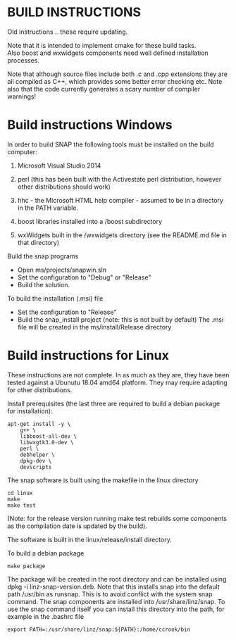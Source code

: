 BUILD INSTRUCTIONS
==================

Old instructions .. these require updating.  

Note that it is intended to implement cmake for these build tasks.  
Also boost and wxwidgets components need well defined installation processes.

Note that although source files include both .c and .cpp extensions they 
are all compiled as C++, which provides some better error checking etc.
Note also that the code currently generates a scary number of compiler 
warnings!

Build instructions Windows
==========================

In order to build SNAP the following tools must be installed on the build computer:

1) Microsoft Visual Studio 2014

2) perl (this has been built with the Activestate perl distribution, however other distributions should work)

3) hhc - the Microsoft HTML help compiler - assumed to be in a directory in the PATH variable.

4) boost libraries installed into a /boost subdirectory

5) wxWidgets built in the /wxwidgets directory (see the README.md file in that directory)


Build the snap programs
* Open ms/projects/snapwin.sln
* Set the configuration to "Debug" or "Release"
* Build the solution.

To build the installation (.msi) file
* Set the configuration to "Release"
* Build the snap_install project (note: this is not built by default)
The .msi file will be created in the ms/install/Release directory

Build instructions for Linux
============================

These instructions are not complete.  In as much as they are, they have 
been tested against a Ubunutu 18.04 amd64 platform.  They may require adapting for other 
distributions.

Install prerequisites (the last three are required to build a debian package 
for installation):

```
apt-get install -y \
    g++ \
    libboost-all-dev \
    libwxgtk3.0-dev \
    perl \
    debhelper \
    dpkg-dev \
    devscripts
```

The snap software is built using the makefile in the linux directory

```
cd linux
make
make test
```

(Note: for the release version running make test rebuilds some components as the
compilation date is updated by the build).

The software is built in the linux/release/install directory.

To build a debian package

```
make package
```

The package will be created in the root directory and can be installed using 
dpkg -i linz-snap-version.deb.  Note that this installs snap into the 
default path /usr/bin as runsnap.  This is to avoid conflict with the system snap
command.  The snap components are installed into /usr/share/linz/snap.  To use
the snap command itself you can install this directory into the path, for 
example in the .bashrc file 

```
export PATH=:/usr/share/linz/snap:${PATH}:/home/ccrook/bin
```




